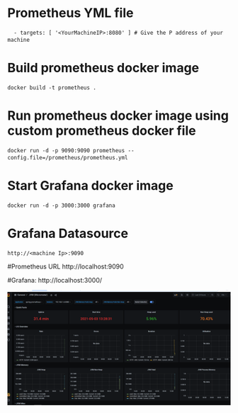 
# Prometheus YML file

      - targets: [ '<YourMachineIP>:8080' ] # Give the P address of your machine

# Build prometheus docker image
    docker build -t prometheus .
# Run prometheus docker image using custom prometheus docker file
    docker run -d -p 9090:9090 prometheus --config.file=/prometheus/prometheus.yml
# Start Grafana docker image
    docker run -d -p 3000:3000 grafana

# Grafana Datasource
    http://<machine Ip>:9090
#Prometheus URL
http://localhost:9090

#Grafana:
http://localhost:3000/

![img.png](img.png)